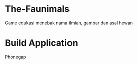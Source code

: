 # The-Faunimals
Game edukasi menebak nama ilmiah, gambar dan asal hewan
# Build Application
Phonegap
